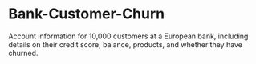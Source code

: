 # Bank-Customer-Churn
Account information for 10,000 customers at a European bank, including details on their credit score, balance, products, and whether they have churned.

